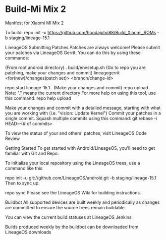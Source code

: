 # Build-Mi Mix 2
Manifest for Xiaomi MI Mix 2

To build: repo init -u https://github.com/hondajohn88/Build_Xiaomi_ROMs -b staging/lineage-15.1

LineageOS
Submitting Patches
Patches are always welcome! Please submit your patches via LineageOS Gerrit. You can do this by using these commands:

(From root android directory)
. build/envsetup.sh
(Go to repo you are patching, make your changes and commit)
lineagegerrit <for(new)/changes(patch set)> <branch/change-id>

repo start lineage-15.1 .
(Make your changes and commit)
repo upload .
Note: "." means the current directory For more help on using this tool, use this command: repo help upload

Make your changes and commit with a detailed message, starting with what you are working with (i.e. "vision: Update Kernel") Commit your patches in a single commit. Squash multiple commits using this command: git rebase -i HEAD~<# of commits>

To view the status of your and others' patches, visit LineageOS Code Review

Getting Started
To get started with Android/LineageOS, you'll need to get familiar with Git and Repo.

To initialize your local repository using the LineageOS trees, use a command like this:

repo init -u git://github.com/LineageOS/android.git -b staging/lineage-15.1
Then to sync up:

repo sync
Please see the LineageOS Wiki for building instructions.

Buildbot
All supported devices are built weekly and periodically as changes are committed to ensure the source trees remain buildable.

You can view the current build statuses at LineageOS Jenkins

Builds produced weekly by the buildbot can be downloaded from LineageOS downloads
